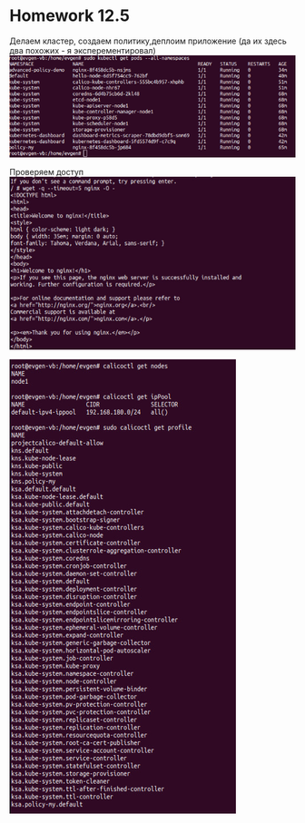# Homework 12.5

Делаем кластер, создаем политику,деплоим приложение (да их здесь два похожих - я эксперементировал)
![1](https://raw.githubusercontent.com/Evgeniy-Nikolskiy/hw12.5/main/assets/4.jpg)

Проверяем доступ  
![1](https://raw.githubusercontent.com/Evgeniy-Nikolskiy/hw12.5/main/assets/3.jpg)  

![1](https://raw.githubusercontent.com/Evgeniy-Nikolskiy/hw12.5/main/assets/2.jpg)  
